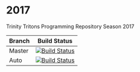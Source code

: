 # 2017
Trinity Tritons Programming Repository Season 2017

Branch | Build Status
-------|-------------
Master |[![Build Status](https://travis-ci.org/TrinityTrihawks/2017.svg?branch=master)](https://travis-ci.org/TrinityTrihawks/2017)
Auto | [![Build Status](https://travis-ci.org/TrinityTrihawks/2017.svg?branch=Auto)](https://travis-ci.org/TrinityTrihawks/2017)
